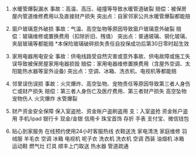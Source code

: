 1. 水暖管爆裂漏水 事故：高温、高压、碰撞等导致水暖管道破裂 赔偿：被保房屋内管道维修费用以及直接财产损失 突出点：自家邻家公共水暖管爆裂都能赔

2. 窗户玻璃意外破损 事故：气温、高空坠物等原因导致窗户玻璃意外破裂 赔偿：玻璃维修或置换费用（扣除折旧、残值） 突出点：普通玻璃、钢化玻璃、夹层玻璃等都能赔 *本保险玻璃破碎损失责任自投保成功后第30日零时起生效

3. 家用电器用电安全 事故：供电线路受自然灾害或意外事故、供电故障或施工失误导致被保房屋家用电器损毁 赔偿：家用电器维修置换费用（含屋外空调、太阳能热水器等室外设备) 突出点：空调、冰箱、洗衣机、电视机等都能赔

4. 邻里误伤误损 事故：火灾爆炸、高空坠物、宠物责任等原因导致第三者人身伤亡或财产损失 赔偿：第三者人身伤亡及医疗费用、第三者财产损失 高空坠物 宠物伤人 火灾爆炸 水管爆裂

5. 财产资金安全保障 保入室盗抢、资金账户盗刷盗用 支：入室盗抢 资金账户盗用 手机/ipad 银行卡 现金/金银 信用卡 珠宝首饰 存折 手表 支付宝、微信钱包

6. 贴心到家服务 在线预约使用24小时客服热线 衣鞋送洗 家电清洗 家庭维修 羽绒服 羊毛衣 空调 冰箱 电视机 呢子衣 洗衣机 洗衣机 空调 西装 油烟机 冰箱 运动鞋 燃气灶 灯具 顺丰上门取送 热水器 管道疏通
